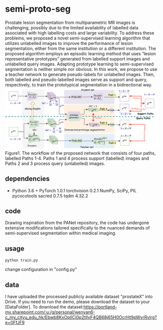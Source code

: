 # semi-proto-seg
Prostate lesion segmentation from multiparametric MR images is challenging, possibly due to
the limited availability of labelled data associated with high labelling costs and large variability.
To address these problems, we proposed a novel semi-supervised learning algorithm that utilizes
unlabelled images to improve the performance of lesion segmentation, either from the same institution
or a different institution. The proposed algorithm employs an episodic learning method that uses
“lesion representative prototypes” generated from labelled support images and unlabelled query
images. Adapting prototype learning to semi-supervised segmentation is neither simple nor obvious.
In this work, we propose to use a teacher network to generate pseudo-labels for unlabelled images.
Then, both labelled and pseudo-labelled images serve as support and query, respectively, to train the
prototypical segmentation in a bidirectional way.
![model](semi_seg-main_net.jpeg)
Figure1. The workflow of the proposed network that consists of four paths, labelled Paths 1-4. Paths 1 and 4 process support (labelled) images and Paths 2 and 3 process query (unlabelled) images.
## dependencies
  -  Python 3.6 +
  PyTorch 1.0.1
  torchvision 0.2.1
  NumPy, SciPy, PIL
  pycocotools
  sacred 0.7.5
  tqdm 4.32.2

## code
Drawing inspiration from the PANet repository, the code has undergone extensive modifications tailored specifically to the nuanced demands of semi-supervised segmentation within medical imaging.
## usage
```
python train.py
```
change configuration in "config.py" 
## data
I have uploaded the processed publicly available dataset "prostateX" into Drive. If you need to run the demo, please download the dataset to your [DataFolder].
To download the dataset:https://portland-my.sharepoint.com/:u:/g/personal/wenyan6-c_my_cityu_edu_hk/Ebwb8KxOpIlCj0p2tIlyF4QB68j65H0OcrHt9pWvrRvirg?e=0FfJF9
